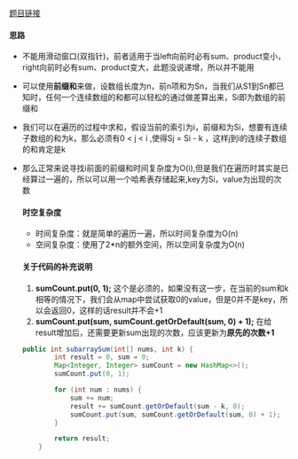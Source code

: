 [题目链接](https://leetcode-cn.com/problems/QTMn0o/)

#### 思路
+ 不能用滑动窗口(双指针)，前者适用于当left向前时必有sum、product变小，right向前时必有sum、product变大，此题没说递增，所以并不能用
+ 可以使用**前缀和**来做，设数组长度为n，前n项和为Sn，当我们从S1到Sn都已知时，任何一个连续数组的和都可以轻松的通过做差算出来，Si即为数组的前缀和
+ 我们可以在遍历的过程中求和，假设当前的索引为i，前缀和为Si，想要有连续子数组的和为k，那么必须有0 < j < i ,使得Sj = Si - k ，这样j到i的连续子数组的和肯定是k
+ 那么正常来说寻找i前面的前缀和时间复杂度为O(i),但是我们在遍历时其实是已经算过一遍的，所以可以用一个哈希表存储起来,key为Si，value为出现的次数
    #### 时空复杂度
    + 时间复杂度：就是简单的遍历一遍，所以时间复杂度为O(n)
    + 空间复杂度：使用了2*n的额外空间，所以空间复杂度为O(n)

    #### 关于代码的补充说明
    1. **sumCount.put(0, 1);** 这个是必须的，如果没有这一步，在当前的sum和k相等的情况下，我们会从map中尝试获取0的value，但是0并不是key，所以会返回0，这样的话result并不会+1
    2. **sumCount.put(sum, sumCount.getOrDefault(sum, 0) + 1);** 在给result增加后，还需要更新sum出现的次数，应该更新为**原先的次数+1**

    ```java
    public int subarraySum(int[] nums, int k) {
            int result = 0, sum = 0;
            Map<Integer, Integer> sumCount = new HashMap<>();
            sumCount.put(0, 1);

            for (int num : nums) {
                sum += num;
                result += sumCount.getOrDefault(sum - k, 0);
                sumCount.put(sum, sumCount.getOrDefault(sum, 0) + 1);
            }

            return result;
        }
    ```